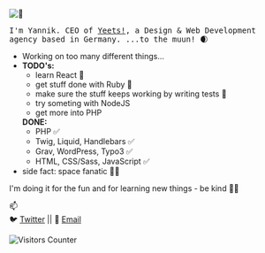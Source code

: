 ![👋](https://user-images.githubusercontent.com/28714546/169823196-7fb65d0b-d8f7-4f70-994f-2f1a1996e877.gif)
<p>
  <samp>
    I'm Yannik. CEO of <a href="https://github.com/go-yeets" target="_blank">Yeets!</a>, a Design & Web Development agency based in Germany. ...to the muun! 🌒
  </samp>
</p>
<p>
  <ul>
    <li>
      Working on too many different things...
    </li>
    <li>
      <b>TODO's:</b>
      <ul>
        <li>learn React 🔄</li>
        <li>get stuff done with Ruby 🔄</li>
        <li>make sure the stuff keeps working by writing tests 🔄</li>
        <li>try someting with NodeJS</li>
        <li>get more into PHP</li>
      </ul>
      <b>DONE:</b>
      <ul>
        <li>PHP ✅</li>
        <li>Twig, Liquid, Handlebars ✅</li>
        <li>Grav, WordPress, Typo3 ✅</li>
        <li>HTML, CSS/Sass, JavaScript ✅</li>
      </ul>
    </li>
    <li>
      side fact: space fanatic 🌌🚀
    </li>
  </ul>
</p>
<p>
I'm doing it for the fun and for learning new things - be kind 🙏🏻
</p>
<p>
📫
<br>
🐦 <a href="https://twitter.com/ynn1k">Twitter</a> || 📧 <a href="mailto:&#x68;&#x69;&#x40;&#x79;&#x61;&#x6e;&#x6e;&#x69;&#x6b;&#x2e;&#x64;&#x65;&#x76;">Email</a>
</p>

<p>
    <img src="https://visitor-badge.glitch.me/badge?page_id=ynn1k" alt="Visitors Counter">
</p>

<!--
**ynn1k/ynn1k** is a ✨ _special_ ✨ ***************************************

Here are some ideas to get you started:

- 🔭 I’m currently working on ...
- 🌱 I’m currently learning ...
- 👯 I’m looking to collaborate on ...
- 🤔 I’m looking for help with ...
- 💬 Ask me about ...
- 📫 How to reach me: ...
- 😄 Pronouns: ...
- ⚡ Fun fact: ...
-->
